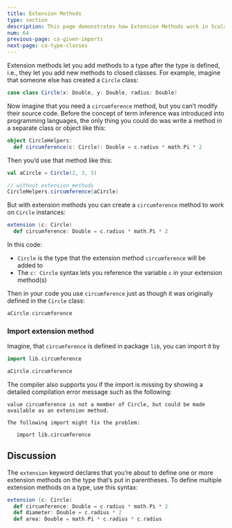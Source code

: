 ```yaml
---
title: Extension Methods
type: section
description: This page demonstrates how Extension Methods work in Scala 3.
num: 64
previous-page: ca-given-imports
next-page: ca-type-classes
---
```



Extension methods let you add methods to a type after the type is defined, i.e., they let you add new methods to closed classes.
For example, imagine that someone else has created a `Circle` class:

```scala
case class Circle(x: Double, y: Double, radius: Double)
```

Now imagine that you need a `circumference` method, but you can’t modify their source code.
Before the concept of term inference was introduced into programming languages, the only thing you could do was write a method in a separate class or object like this:

```scala
object CircleHelpers:
  def circumference(c: Circle): Double = c.radius * math.Pi * 2
```

Then you’d use that method like this:

```scala
val aCircle = Circle(2, 3, 5)

// without extension methods
CircleHelpers.circumference(aCircle)
```

But with extension methods you can create a `circumference` method to work on `Circle` instances:

```scala
extension (c: Circle)
  def circumference: Double = c.radius * math.Pi * 2
```

In this code:

- `Circle` is the type that the extension method `circumference` will be added to
- The `c: Circle` syntax lets you reference the variable `c` in your extension method(s)

Then in your code you use `circumference` just as though it was originally defined in the `Circle` class:

```scala
aCircle.circumference
```

### Import extension method

Imagine, that `circumference` is defined in package `lib`, you can import it by

```scala
import lib.circumference

aCircle.circumference
```

The compiler also supports you if the import is missing by showing a detailed compilation error message such as the following:

```text
value circumference is not a member of Circle, but could be made available as an extension method.

The following import might fix the problem:

   import lib.circumference
```

## Discussion

The `extension` keyword declares that you’re about to define one or more extension methods on the type that’s put in parentheses.
To define multiple extension methods on a type, use this syntax:

```scala
extension (c: Circle)
  def circumference: Double = c.radius * math.Pi * 2
  def diameter: Double = c.radius * 2
  def area: Double = math.Pi * c.radius * c.radius
```


